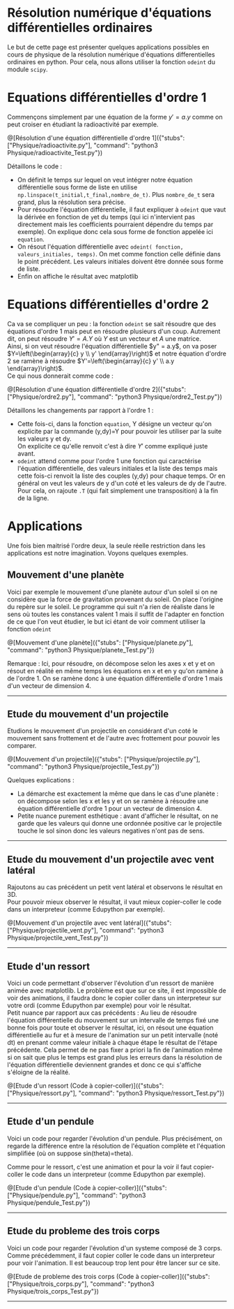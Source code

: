 # Résolution numérique d'équations différentielles ordinaires

Le but de cette page est présenter quelques applications possibles en cours de physique de la résolution numérique d'équations differentielles ordinaires en python. Pour cela, nous allons utiliser la fonction `odeint` du module `scipy`.

# Equations différentielles d'ordre 1 

Commençons simplement par une équation de la forme $`y'=a.y`$ comme on peut croiser en étudiant la radioactivité par exemple.

@[Résolution d'une équation différentielle d'ordre 1]({"stubs": ["Physique/radioactivite.py"], "command": "python3 Physique/radioactivite_Test.py"})

Détaillons le code :
- On définit le temps sur lequel on veut intégrer notre équation différentielle sous forme de liste en utilise `np.linspace(t_initial,t_final,nombre_de_t)`. Plus `nombre_de_t` sera grand, plus la résolution sera précise.
- Pour résoudre l'équation différentielle, il faut expliquer à `odeint` que vaut la dérivée en fonction de `y`et du temps (qui ici n'intervient pas directement mais les coefficients pourraient dépendre du temps par exemple). On explique donc cela sous forme de fonction appelée ici `equation`.
- On résout l'équation différentielle avec `odeint( fonction, valeurs_initiales, temps)`. On met comme fonction celle définie dans le point précédent. Les valeurs initiales doivent être donnée sous forme de liste.
- Enfin on affiche le résultat avec matplotlib

# Equations différentielles d'ordre 2

Ca va se compliquer un peu : la fonction `odeint` se sait résoudre que des équations d'ordre 1 mais peut en résoudre plusieurs d'un coup. Autrement dit, on peut résoudre $`Y'=A.Y`$ où $`Y`$ est un vecteur et $`A`$ une matrice.  
Ainsi, si on veut résoudre l'équation différentielle $`y" = a.y`$, on va poser $`Y=\left(\begin{array}{c} y \\ y' \end{array}\right)`$  et notre équation d'ordre 2 se ramène à résoudre $`Y'=\left(\begin{array}{c} y' \\ a.y \end{array}\right)`$.  
Ce qui nous donnerait comme code :

@[Résolution d'une équation différentielle d'ordre 2]({"stubs": ["Physique/ordre2.py"], "command": "python3 Physique/ordre2_Test.py"})

Détaillons les changements par rapport à l'ordre 1 :
- Cette fois-ci, dans la fonction `equation`, Y désigne un vecteur qu'on explicite par la commande (y,dy)=Y pour pouvoir les utiliser par la suite les valeurs y et dy.  
On explicite ce qu'elle renvoit c'est à dire $`Y'`$ comme expliqué juste avant.
- `odeint` attend comme pour l'ordre 1 une fonction qui caractérise l'équation différentielle, des valeurs initiales et la liste des temps mais cette fois-ci renvoit la liste des couples (y,dy) pour chaque temps. Or en général on veut les valeurs de y d'un coté et les valeurs de dy de l'autre. Pour cela, on rajoute `.T` (qui fait simplement une transposition) à la fin de la ligne.

# Applications

Une fois bien maitrisé l'ordre deux, la seule réelle restriction dans les applications est notre imagination. Voyons quelques exemples.

## Mouvement d'une planète

Voici par exemple le mouvement d'une planète autour d'un soleil si on ne considère que la force de gravitation provenant du soleil. On place l'origine du repère sur le soleil. Le programme qui suit n'a rien de réaliste dans le sens où toutes les constances valent 1 mais il suffit de l'adapter en fonction de ce que l'on veut étudier, le but ici étant de voir comment utiliser la fonction `odeint`

@[Mouvement d'une planète]({"stubs": ["Physique/planete.py"], "command": "python3 Physique/planete_Test.py"})

Remarque : Ici, pour résoudre, on décompose selon les axes x et y et on résout en réalité en même temps les équations en x et en y qu'on ramène à de l'ordre 1. On se ramène donc à une équation différentielle d'ordre 1 mais d'un vecteur de dimension 4.

---

## Etude du mouvement d'un projectile

Etudions le mouvement d'un projectile en considérant d'un coté le mouvement sans frottement et de l'autre avec frottement pour pouvoir les comparer.

@[Mouvement d'un projectile]({"stubs": ["Physique/projectile.py"], "command": "python3 Physique/projectile_Test.py"})

Quelques explications :
- La démarche est exactement la même que dans le cas d'une planète : on décompose selon les x et les y et on se ramène à résoudre une équation différentielle d'ordre 1 pour un vecteur de dimension 4.
- Petite nuance purement esthétique : avant d'afficher le résultat, on ne garde que les valeurs qui donne une ordonnée positive car le projectile touche le sol sinon donc les valeurs negatives n'ont pas de sens.

---

## Etude du mouvement d'un projectile avec vent latéral

Rajoutons au cas précédent un petit vent latéral et observons le résultat en 3D.  
Pour pouvoir mieux observer le résultat, il vaut mieux copier-coller le code dans un interpreteur (comme Edupython par exemple).

@[Mouvement d'un projectile avec vent latéral]({"stubs": ["Physique/projectile_vent.py"], "command": "python3 Physique/projectile_vent_Test.py"})


---

## Etude d'un ressort

Voici un code permettant d'observer l'évolution d'un ressort de manière animée avec matplotlib. Le problème est que sur ce site, il est impossible de voir des animations, il faudra donc le copier coller dans un interpreteur sur votre ordi (comme Edupython par exemple) pour voir le résultat.  
Petit nuance par rapport aux cas précédents : Au lieu de résoudre l'équation différentielle du mouvement sur un intervalle de temps fixé une bonne fois pour toute et observer le résultat, ici, on résout une équation différentielle au fur et à mesure de l'animation sur un petit intervalle (noté dt) en prenant comme valeur initiale à chaque étape le résultat de l'étape précédente. Cela permet de ne pas fixer a priori la fin de l'animation même si on sait que plus le temps est grand plus les erreurs dans la résolution de l'équation différentielle deviennent grandes et donc ce qui s'affiche s'éloigne de la réalité.

@[Etude d'un ressort (Code à copier-coller)]({"stubs": ["Physique/ressort.py"], "command": "python3 Physique/ressort_Test.py"})

---

## Etude d'un pendule

Voici un code pour regarder l'évolution d'un pendule. Plus précisément, on regarde la différence entre la résolution de l'équation complète et l'équation simplifiée (où on suppose sin(theta)=theta).  

Comme pour le ressort, c'est une animation et pour la voir il faut copier-coller le code dans un interpreteur (comme Edupython par exemple).

@[Etude d'un pendule (Code à copier-coller)]({"stubs": ["Physique/pendule.py"], "command": "python3 Physique/pendule_Test.py"})

---

## Etude du probleme des trois corps

Voici un code pour regarder l'évolution d'un systeme composé de 3 corps. Comme précédemment, il faut copier coller le code dans un interpreteur pour voir l'animation. Il est beaucoup trop lent pour être lancer sur ce site.

@[Etude de probleme des trois corps (Code à copier-coller)]({"stubs": ["Physique/trois_corps.py"], "command": "python3 Physique/trois_corps_Test.py"})

---

